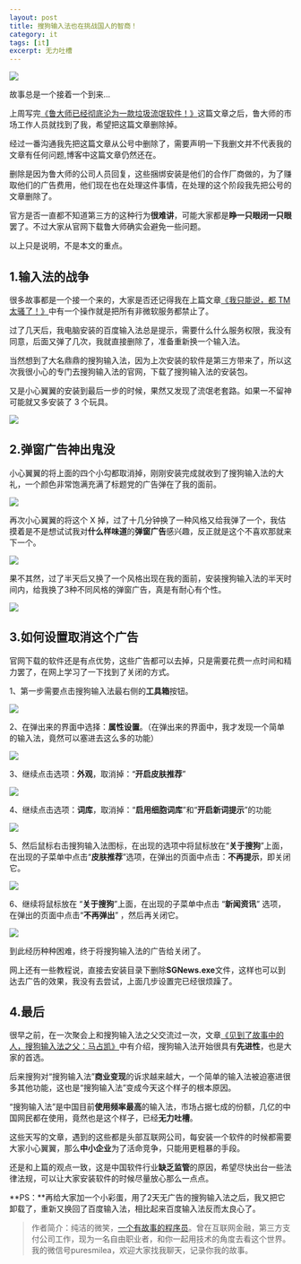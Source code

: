 ```yaml
---
layout: post
title: 搜狗输入法也在挑战国人的智商！
category: it
tags: [it]
excerpt: 无力吐槽
---
```


![](http://favorites.ren/assets/images/2020/it/sougou01.jpeg)

故事总是一个接着一个到来...

上周写完[《鲁大师已经彻底沦为一款垃圾流氓软件！》](http://www.ityouknow.com/it/2020/02/19/dashi.html)这篇文章之后，鲁大师的市场工作人员就找到了我，希望把这篇文章删除掉。

经过一番沟通我先把这篇文章从公号中删除了，需要声明一下我删文并不代表我的文章有任何问题,博客中这篇文章仍然还在。

删除是因为鲁大师的公司人员回复，这些捆绑安装是他们的合作厂商做的，为了赚取他们的广告费用，他们现在也在处理这件事情，在处理的这个阶段我先把公号的文章删除了。

官方是否一直都不知道第三方的这种行为**很难讲**，可能大家都是**睁一只眼闭一只眼**罢了。不过大家从官网下载鲁大师确实会避免一些问题。

以上只是说明，不是本文的重点。


## 1.输入法的战争


很多故事都是一个接一个来的，大家是否还记得我在上篇文章[《我只能说，都 TM 太骚了！》](http://www.ityouknow.com/it/2020/02/18/tmd.html)中有一个操作就是把所有非微软服务都禁止了。

过了几天后，我电脑安装的百度输入法总是提示，需要什么什么服务权限，我没有同意，后面又弹了几次，我就直接删除了，准备重新换一个输入法。

当然想到了大名鼎鼎的搜狗输入法，因为上次安装的软件是第三方带来了，所以这次我很小心的专门去搜狗输入法的官网，下载了搜狗输入法的安装包。

又是小心翼翼的安装到最后一步的时候，果然又发现了流氓老套路。如果一不留神可能就又多安装了 3 个玩具。

![](http://favorites.ren/assets/images/2020/it/sougou02.jpeg)



## 2.弹窗广告神出鬼没


小心翼翼的将上面的四个小勾都取消掉，刚刚安装完成就收到了搜狗输入法的大礼，一个颜色非常饱满充满了标题党的广告弹在了我的面前。

![](http://favorites.ren/assets/images/2020/it/sougou03.jpeg)

再次小心翼翼的将这个 X 掉，过了十几分钟换了一种风格又给我弹了一个，我估摸着是不是想试试我对**什么样味道**的**弹窗广告**感兴趣，反正就是这个不喜欢那就来下一个。

![](http://favorites.ren/assets/images/2020/it/sougou04.jpeg)

果不其然，过了半天后又换了一个风格出现在我的面前，安装搜狗输入法的半天时间内，给我换了3种不同风格的弹窗广告，真是有耐心有个性。

![](http://favorites.ren/assets/images/2020/it/sougou05.jpeg)



## 3.如何设置取消这个广告


官网下载的软件还是有点优势，这些广告都可以去掉，只是需要花费一点时间和精力罢了，在网上学习了一下找到了关闭的方式。

1、第一步需要点击搜狗输入法最右侧的**工具箱**按钮。

![](http://favorites.ren/assets/images/2020/it/sougou06.jpeg)

2、在弹出来的界面中选择：**属性设置**。（在弹出来的界面中，我才发现一个简单的输入法，竟然可以塞进去这么多的功能）

![](http://favorites.ren/assets/images/2020/it/sougou10.jpeg)

3、继续点击选项：**外观**，取消掉：“**开启皮肤推荐**”

![](http://favorites.ren/assets/images/2020/it/sougou07.jpeg)

4、继续点击选项：**词库**，取消掉：“**启用细胞词库**”和“**开启新词提示**”的功能

![](http://favorites.ren/assets/images/2020/it/sougou08.jpeg)

5、然后鼠标右击搜狗输入法图标，在出现的选项中将鼠标放在“**关于搜狗**”上面，在出现的子菜单中点击“**皮肤推荐**”选项，在弹出的页面中点击：**不再提示**，即关闭它。

![](http://favorites.ren/assets/images/2020/it/sougou09.jpeg)

6、继续将鼠标放在 “**关于搜狗**”上面，在出现的子菜单中点击 “**新闻资讯**” 选项，在弹出的页面中点击“**不再弹出**” ，然后再关闭它。

![](http://favorites.ren/assets/images/2020/it/sougou11.jpeg)

到此经历种种困难，终于将搜狗输入法的广告给关闭了。

网上还有一些教程说，直接去安装目录下删除**SGNews.exe**文件，这样也可以到达去广告的效果，我没有去尝试，上面几步设置完已经很烦躁了。


## 4.最后

很早之前，在一次聚会上和搜狗输入法之父交流过一次，文章[《见到了故事中的人，搜狗输入法之父：马占凯》](http://www.ityouknow.com/life/2019/04/29/sougou-input-father.html)中有介绍，搜狗输入法开始很具有**先进性**，也是大家的首选。

后来搜狗对“搜狗输入法”**商业变现**的诉求越来越大，一个简单的输入法被迫塞进很多其他功能，这也是“搜狗输入法”变成今天这个样子的根本原因。

“搜狗输入法”是中国目前**使用频率最高**的输入法，市场占据七成的份额，几亿的中国网民都在使用，竟然也是这个样子，已经**无力吐槽**。

这些天写的文章，遇到的这些都是头部互联网公司，每安装一个软件的时候都需要大家小心翼翼，那么**中小企业**为了活命竞争，只能用更粗暴的手段。

还是和上篇的观点一致，这是中国软件行业**缺乏监管**的原因，希望尽快出台一些法律法规，可以让大家安装软件的时候尽量放心那么一点点。

**PS：**再给大家加一个小彩蛋，用了2天无广告的搜狗输入法之后，我又把它卸载了，重新又换回了百度输入法，相比起来百度输入法反而太良心了。

>作者简介：纯洁的微笑，[一个有故事的程序员](http://www.ityouknow.com/life/2020/03/02/beijing-10year.html)。曾在互联网金融，第三方支付公司工作，现为一名自由职业者，和你一起用技术的角度去看这个世界。我的微信号puresmilea，欢迎大家找我聊天，记录你我的故事。


